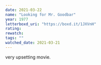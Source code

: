 ```yaml
---
date: 2021-03-22
name: "Looking for Mr. Goodbar"
year: 1977
letterboxd_uri: "https://boxd.it/1JXVnH"
rating: 
rewatch: 
tags: ""
watched_date: 2021-03-21
---
```


very upsetting movie.
